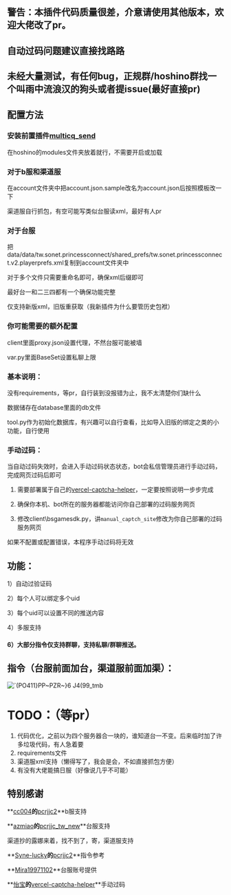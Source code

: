 ## 警告：本插件代码质量很差，介意请使用其他版本，欢迎大佬改了pr。

## 自动过码问题建议直接找路路

## 未经大量测试，有任何bug，正规群/hoshino群找一个叫雨中流浪汉的狗头或者提issue(最好直接pr)

## 配置方法

### 安装前置插件[multicq_send](https://github.com/SonderXiaoming/multicq_send)

在hoshino的modules文件夹放着就行，不需要开启或加载

### 对于b服和渠道服

在account文件夹中把account.json.sample改名为account.json后按照模板改一下

渠道服自行抓包，有空可能写类似台服读xml，最好有人pr

### 对于台服

把data/data/tw.sonet.princessconnect/shared_prefs/tw.sonet.princessconnect.v2.playerprefs.xml复制到account文件夹中

对于多个文件只需要重命名即可，确保xml后缀即可

最好台一和二三四都有一个确保功能完整

仅支持新版xml，旧版重获取（我新插件为什么要管历史包袱）

### 你可能需要的额外配置

client里面proxy.json设置代理，不然台服可能被墙

var.py里面BaseSet设置私聊上限

### 基本说明：

没有requirements，等pr，自行装到没报错为止，我不太清楚你们缺什么

数据储存在database里面的db文件

tool.py作为初始化数据库，有兴趣可以自行查看，比如导入旧版的绑定之类的小功能，自行使用

### 手动过码：

当自动过码失效时，会进入手动过码状态状态，bot会私信管理员进行手动过码，完成网页过码后即可

1. 需要部署属于自己的[vercel-captcha-helper](https://github.com/watermellye/vercel-captcha-helper)，一定要按照说明一步步完成

2. 确保你本机、bot所在的服务器都能访问你自己部署的过码服务网页

3. 修改client\bsgamesdk.py，讲`manual_captch_site`修改为你自己部署的过码服务网页

如果不配置或配置错误，本程序手动过码将无效

## 功能：

1）自动过验证码

2）每个人可以绑定多个uid

3）每个uid可以设置不同的推送内容

4）多服支持

#### 6）大部分指令仅支持群聊，支持私聊/群聊推送。

## 指令（台服前面加台，渠道服前面加渠）：

![`(PO411}PP~PZR~}6 J4(99_tmb](https://github.com/SonderXiaoming/pcrjjc_huannai2/assets/98363578/c843c181-7496-4f1c-9e5d-6b02df868308)

# TODO：（等pr）

1. 代码优化，之前以为四个服务器合一块的，谁知道台一不变。后来临时加了许多垃圾代码，有人急着要
2. requirements文件
3. 渠道服xml支持（懒得写了，我会是会，不如直接抓包方便）
4. 有没有大佬能搞日服（好像说几乎不可能）

## 特别感谢

**[cc004](https://github.com/cc004/pcrjjc2/commits?author=cc004)**的**[pcrjjc2](https://github.com/cc004/pcrjjc2)**b服支持

**[azmiao](https://github.com/azmiao/pcrjjc_tw_new/commits?author=azmiao)**的**[pcrjjc_tw_new](https://github.com/azmiao/pcrjjc_tw_new)**台服支持

渠道抄的露娜来着，找不到了，寄，渠道服支持

**[Syne-lucky](https://github.com/Syne-lucky/pcrjjc2/commits?author=Syne-lucky)**的**[pcrjjc2](https://github.com/Syne-lucky/pcrjjc2)**指令参考

**[Mira19971102](https://github.com/Mira19971102)**台服账号提供

**[怡宝](https://github.com/watermellye)**的**[vercel-captcha-helper](https://github.com/watermellye/vercel-captcha-helper)**手动过码